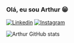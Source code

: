 ### Olá, eu sou Arthur 😁

[![Linkedin](https://img.shields.io/badge/LinkedIn-0077B5?style=for-the-badge&logo=linkedin&logoColor=white
)](https://br.linkedin.com/in/arthurrats)
[![Instagram](https://img.shields.io/badge/Instagram-E4405F?style=for-the-badge&logo=instagram&logoColor=white
)](https://www.instagram.com/arthurratss/?next=%2F)

![Arthur GitHub stats](https://github-readme-stats.vercel.app/api?username=Arthurrats&show_icons=true&theme=dracula)

